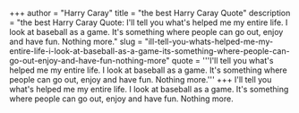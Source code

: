 +++
author = "Harry Caray"
title = "the best Harry Caray Quote"
description = "the best Harry Caray Quote: I'll tell you what's helped me my entire life. I look at baseball as a game. It's something where people can go out, enjoy and have fun. Nothing more."
slug = "ill-tell-you-whats-helped-me-my-entire-life-i-look-at-baseball-as-a-game-its-something-where-people-can-go-out-enjoy-and-have-fun-nothing-more"
quote = '''I'll tell you what's helped me my entire life. I look at baseball as a game. It's something where people can go out, enjoy and have fun. Nothing more.'''
+++
I'll tell you what's helped me my entire life. I look at baseball as a game. It's something where people can go out, enjoy and have fun. Nothing more.
